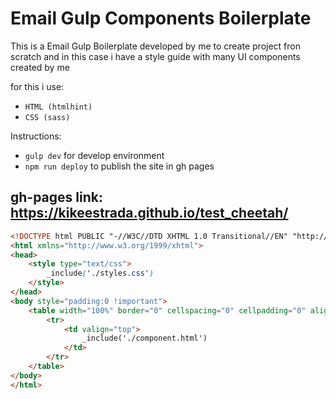 # Email Gulp Components Boilerplate

This is a Email Gulp Boilerplate developed by me to create project fron scratch and in this case i have a style guide with many UI components created by me

for this i use:
* ```HTML (htmlhint)```
* ```CSS (sass)```

Instructions: 
* ```gulp dev``` for develop environment
* ```npm run deploy``` to publish the site in gh pages

## gh-pages link: https://kikeestrada.github.io/test_cheetah/

```html
<!DOCTYPE html PUBLIC "-//W3C//DTD XHTML 1.0 Transitional//EN" "http://www.w3.org/TR/xhtml1/DTD/xhtml1-transitional.dtd">
<html xmlns="http://www.w3.org/1999/xhtml">
<head>
	<style type="text/css">
		_include('./styles.css')
	</style>
</head>
<body style="padding:0 !important">	
	<table width="100%" border="0" cellspacing="0" cellpadding="0" align="center" bgcolor="#ffffff">
		<tr>
			<td valign="top">
				_include('./component.html')
			</td>
		</tr>
	</table>
</body>	
</html>
			
```

